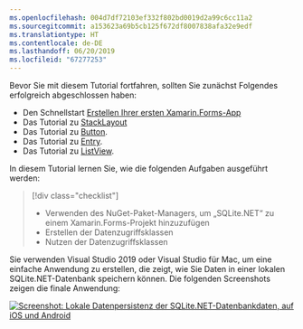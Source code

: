```yaml
---
ms.openlocfilehash: 004d7df72103ef332f802bd0019d2a99c6cc11a2
ms.sourcegitcommit: a153623a69b5cb125f672df8007838afa32e9edf
ms.translationtype: HT
ms.contentlocale: de-DE
ms.lasthandoff: 06/20/2019
ms.locfileid: "67277253"
---
```

Bevor Sie mit diesem Tutorial fortfahren, sollten Sie zunächst Folgendes erfolgreich abgeschlossen haben:

- Den Schnellstart [Erstellen Ihrer ersten Xamarin.Forms-App](~/get-started/first-app/index.md)
- Das Tutorial zu [StackLayout](~/get-started/tutorials/stacklayout/index.yml)
- Das Tutorial zu [Button](~/get-started/tutorials/button/index.yml).
- Das Tutorial zu [Entry](~/get-started/tutorials/entry/index.yml).
- Das Tutorial zu [ListView](~/get-started/tutorials/listview/index.yml).

In diesem Tutorial lernen Sie, wie die folgenden Aufgaben ausgeführt werden:

> [!div class="checklist"]
> - Verwenden des NuGet-Paket-Managers, um „SQLite.NET“ zu einem Xamarin.Forms-Projekt hinzuzufügen
> - Erstellen der Datenzugriffsklassen
> - Nutzen der Datenzugriffsklassen

Sie verwenden Visual Studio 2019 oder Visual Studio für Mac, um eine einfache Anwendung zu erstellen, die zeigt, wie Sie Daten in einer lokalen SQLite.NET-Datenbank speichern können. Die folgenden Screenshots zeigen die finale Anwendung:

[![Screenshot: Lokale Datenpersistenz der SQLite.NET-Datenbankdaten, auf iOS und Android](../images/consume-data-access-classes-reduced.png "Lokale Datenbankdatenpersistenz")](../images/consume-data-access-classes-large.png#lightbox "Lokale Datenbankdatenpersistenz")
